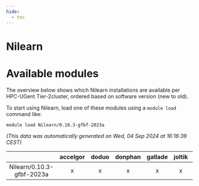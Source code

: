 ```yaml
---
hide:
  - toc
---
```


Nilearn
=======

# Available modules


The overview below shows which Nilearn installations are available per HPC-UGent Tier-2cluster, ordered based on software version (new to old).

To start using Nilearn, load one of these modules using a `module load` command like:

```shell
module load Nilearn/0.10.3-gfbf-2023a
```

*(This data was automatically generated on Wed, 04 Sep 2024 at 16:16:39 CEST)*  

| |accelgor|doduo|donphan|gallade|joltik|shinx|skitty|
| :---: | :---: | :---: | :---: | :---: | :---: | :---: | :---: |
|Nilearn/0.10.3-gfbf-2023a|x|x|x|x|x|-|x|
